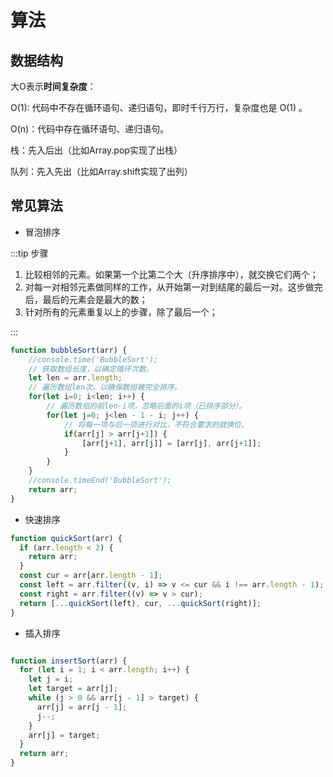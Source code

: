 # 算法

## 数据结构

大O表示**时间复杂度**：

O(1): 代码中不存在循环语句、递归语句，即时千行万行，复杂度也是 O(1) 。

O(n)：代码中存在循环语句、递归语句。

栈：先入后出（比如Array.pop实现了出栈）

队列：先入先出（比如Array.shift实现了出列）

## 常见算法

- 冒泡排序

:::tip 步骤
1. 比较相邻的元素。如果第一个比第二个大（升序排序中），就交换它们两个；
2. 对每一对相邻元素做同样的工作，从开始第一对到结尾的最后一对。这步做完后，最后的元素会是最大的数；
3. 针对所有的元素重复以上的步骤，除了最后一个；

:::
```js
function bubbleSort(arr) {
    //console.time('BubbleSort');
    // 获取数组长度，以确定循环次数。
    let len = arr.length;
    // 遍历数组len次，以确保数组被完全排序。
    for(let i=0; i<len; i++) {
        // 遍历数组的前len-i项，忽略后面的i项（已排序部分）。
        for(let j=0; j<len - 1 - i; j++) {
            // 将每一项与后一项进行对比，不符合要求的就换位。
            if(arr[j] > arr[j+1]) {
                [arr[j+1], arr[j]] = [arr[j], arr[j+1]];
            }
        }
    }
    //console.timeEnd('BubbleSort');
    return arr;
}
```

- 快速排序

```js
function quickSort(arr) {
  if (arr.length < 2) {
    return arr;
  }
  const cur = arr[arr.length - 1];
  const left = arr.filter((v, i) => v <= cur && i !== arr.length - 1);
  const right = arr.filter((v) => v > cur);
  return [...quickSort(left), cur, ...quickSort(right)];
}

```

- 插入排序

```js

function insertSort(arr) {
  for (let i = 1; i < arr.length; i++) {
    let j = i;
    let target = arr[j];
    while (j > 0 && arr[j - 1] > target) {
      arr[j] = arr[j - 1];
      j--;
    }
    arr[j] = target;
  }
  return arr;
}
```
